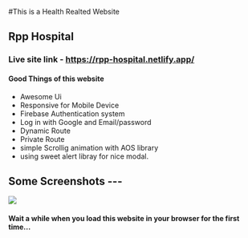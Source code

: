 #This is a Health Realted Website 
## Rpp Hospital

### Live site link - https://rpp-hospital.netlify.app/

#### Good Things of this website
- Awesome Ui
- Responsive for Mobile Device
- Firebase Authentication system 
- Log in with Google and Email/password
- Dynamic Route
- Private Route
- simple Scrollig animation with AOS library
- using sweet alert libray for nice modal.

## Some Screenshots ---
<img src='https://atik-hasan.imgbb.com/?list=images&sort=date_desc&page=1' />

#### Wait a while when you load this website in your browser for the first time...
